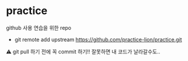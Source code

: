 # practice
github 사용 연습을 위한 repo

- git remote add upstream https://github.com/practice-lion/practice.git

⚠️ git pull 하기 전에 꼭 commit 하기!! 잘못하면 내 코드가 날라갈수도..
